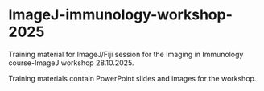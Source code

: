 # ImageJ-immunology-workshop-2025

Training material for ImageJ/Fiji session for the Imaging in Immunology course-ImageJ workshop 28.10.2025.

Training materials contain PowerPoint slides and images for the workshop.
